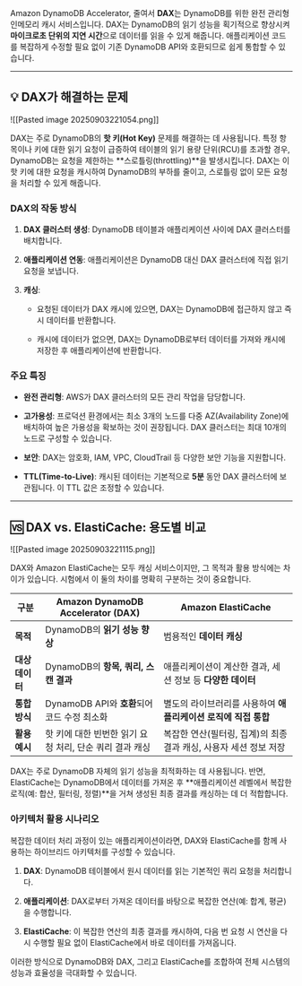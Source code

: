 
Amazon DynamoDB Accelerator, 줄여서 **DAX**는 DynamoDB를 위한 완전 관리형 인메모리 캐시 서비스입니다. DAX는 DynamoDB의 읽기 성능을 획기적으로 향상시켜 **마이크로초 단위의 지연 시간**으로 데이터를 읽을 수 있게 해줍니다. 애플리케이션 코드를 복잡하게 수정할 필요 없이 기존 DynamoDB API와 호환되므로 쉽게 통합할 수 있습니다.

---

## 💡 DAX가 해결하는 문제

![[Pasted image 20250903221054.png]]

DAX는 주로 DynamoDB의 **핫 키(Hot Key)** 문제를 해결하는 데 사용됩니다. 특정 항목이나 키에 대한 읽기 요청이 급증하여 테이블의 읽기 용량 단위(RCU)를 초과할 경우, DynamoDB는 요청을 제한하는 **스로틀링(throttling)**을 발생시킵니다. DAX는 이 핫 키에 대한 요청을 캐시하여 DynamoDB의 부하를 줄이고, 스로틀링 없이 모든 요청을 처리할 수 있게 해줍니다.

### **DAX의 작동 방식**

1. **DAX 클러스터 생성**: DynamoDB 테이블과 애플리케이션 사이에 DAX 클러스터를 배치합니다.
    
2. **애플리케이션 연동**: 애플리케이션은 DynamoDB 대신 DAX 클러스터에 직접 읽기 요청을 보냅니다.
    
3. **캐싱**:
    
    - 요청된 데이터가 DAX 캐시에 있으면, DAX는 DynamoDB에 접근하지 않고 즉시 데이터를 반환합니다.

    - 캐시에 데이터가 없으면, DAX는 DynamoDB로부터 데이터를 가져와 캐시에 저장한 후 애플리케이션에 반환합니다.


### **주요 특징**

- **완전 관리형**: AWS가 DAX 클러스터의 모든 관리 작업을 담당합니다.
    
- **고가용성**: 프로덕션 환경에서는 최소 3개의 노드를 다중 AZ(Availability Zone)에 배치하여 높은 가용성을 확보하는 것이 권장됩니다. DAX 클러스터는 최대 10개의 노드로 구성할 수 있습니다.
    
- **보안**: DAX는 암호화, IAM, VPC, CloudTrail 등 다양한 보안 기능을 지원합니다.
    
- **TTL(Time-to-Live)**: 캐시된 데이터는 기본적으로 **5분** 동안 DAX 클러스터에 보관됩니다. 이 TTL 값은 조정할 수 있습니다.

---

## 🆚 DAX vs. ElastiCache: 용도별 비교

![[Pasted image 20250903221115.png]]

DAX와 Amazon ElastiCache는 모두 캐싱 서비스이지만, 그 목적과 활용 방식에는 차이가 있습니다. 시험에서 이 둘의 차이를 명확히 구분하는 것이 중요합니다.

|구분|**Amazon DynamoDB Accelerator (DAX)**|**Amazon ElastiCache**|
|---|---|---|
|**목적**|DynamoDB의 **읽기 성능 향상**|범용적인 **데이터 캐싱**|
|**대상 데이터**|DynamoDB의 **항목, 쿼리, 스캔 결과**|애플리케이션이 계산한 결과, 세션 정보 등 **다양한 데이터**|
|**통합 방식**|DynamoDB API와 **호환**되어 코드 수정 최소화|별도의 라이브러리를 사용하여 **애플리케이션 로직에 직접 통합**|
|**활용 예시**|핫 키에 대한 빈번한 읽기 요청 처리, 단순 쿼리 결과 캐싱|복잡한 연산(필터링, 집계)의 최종 결과 캐싱, 사용자 세션 정보 저장|

DAX는 주로 DynamoDB 자체의 읽기 성능을 최적화하는 데 사용됩니다. 반면, ElastiCache는 DynamoDB에서 데이터를 가져온 후 **애플리케이션 레벨에서 복잡한 로직(예: 합산, 필터링, 정렬)**을 거쳐 생성된 최종 결과를 캐싱하는 데 더 적합합니다.

### **아키텍처 활용 시나리오**

복잡한 데이터 처리 과정이 있는 애플리케이션이라면, DAX와 ElastiCache를 함께 사용하는 하이브리드 아키텍처를 구성할 수 있습니다.

1. **DAX**: DynamoDB 테이블에서 원시 데이터를 읽는 기본적인 쿼리 요청을 처리합니다.
    
2. **애플리케이션**: DAX로부터 가져온 데이터를 바탕으로 복잡한 연산(예: 합계, 평균)을 수행합니다.
    
3. **ElastiCache**: 이 복잡한 연산의 최종 결과를 캐시하여, 다음 번 요청 시 연산을 다시 수행할 필요 없이 ElastiCache에서 바로 데이터를 가져옵니다.
    

이러한 방식으로 DynamoDB와 DAX, 그리고 ElastiCache를 조합하여 전체 시스템의 성능과 효율성을 극대화할 수 있습니다.